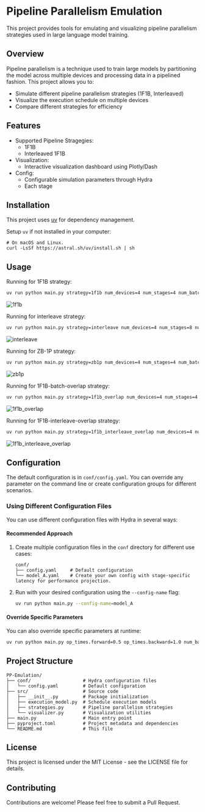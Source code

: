 # Pipeline Parallelism Emulation

This project provides tools for emulating and visualizing pipeline parallelism strategies used in large language model training.

## Overview

Pipeline parallelism is a technique used to train large models by partitioning the model across multiple devices and processing data in a pipelined fashion. This project allows you to:

- Simulate different pipeline parallelism strategies (1F1B, Interleaved)
- Visualize the execution schedule on multiple devices
- Compare different strategies for efficiency

## Features
- Supported Pipeline Stragegies:
    - 1F1B
    - Interleaved 1F1B
- Visualization:
    - Interactive visualization dashboard using Plotly/Dash
- Config:
    - Configurable simulation parameters through Hydra
    - Each stage

## Installation

This project uses [uv](https://github.com/astral-sh/uv) for dependency management.

Setup `uv` if not installed in your computer:
```
# On macOS and Linux.
curl -LsSf https://astral.sh/uv/install.sh | sh
```

## Usage

Running for 1F1B strategy:
```bash
uv run python main.py strategy=1f1b num_devices=4 num_stages=4 num_batches=8
```
![1f1b](assets/1f1b.png)

Running for interleave strategy:
```bash
uv run python main.py strategy=interleave num_devices=4 num_stages=8 num_batches=8
```
![interleave](assets/interleave_1f1b.png)

Running for ZB-1P strategy:
```bash
uv run python main.py strategy=zb1p num_devices=4 num_stages=4 num_batches=8
```
![zb1p](assets/zb1p.png)


Running for 1F1B-batch-overlap strategy:
```bash
uv run python main.py strategy=1f1b_overlap num_devices=4 num_stages=4 num_batches=8
```
![1f1b_overlap](assets/1f1b_overlap.png)

Running for 1F1B-interleave-overlap strategy:
```bash
uv run python main.py strategy=1f1b_interleave_overlap num_devices=4 num_stages=4 num_batches=8
```
![1f1b_interleave_overlap](assets/1f1b_interleave_overlap.png)

## Configuration

The default configuration is in `conf/config.yaml`. You can override any parameter on the command line or create configuration groups for different scenarios.

### Using Different Configuration Files

You can use different configuration files with Hydra in several ways:

#### Recommended Approach

1. Create multiple configuration files in the `conf` directory for different use cases:
   ```
   conf/
   ├── config.yaml     # Default configuration
   └── model_A.yaml    # Create your own config with stage-specific latency for performance projection.
   ```

2. Run with your desired configuration using the `--config-name` flag:
   ```bash
   uv run python main.py --config-name=model_A
   ```

#### Override Specific Parameters

You can also override specific parameters at runtime:
```bash
uv run python main.py op_times.forward=0.5 op_times.backward=1.0 num_batches=6
```

## Project Structure

```
PP-Emulation/
├── conf/                   # Hydra configuration files
│   └── config.yaml         # Default configuration
├── src/                    # Source code
│   ├── __init__.py         # Package initialization
│   ├── execution_model.py  # Schedule execution models
│   ├── strategies.py       # Pipeline parallelism strategies
│   └── visualizer.py       # Visualization utilities
├── main.py                 # Main entry point
├── pyproject.toml          # Project metadata and dependencies
└── README.md               # This file
```

## License

This project is licensed under the MIT License - see the LICENSE file for details.

## Contributing

Contributions are welcome! Please feel free to submit a Pull Request. 